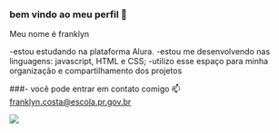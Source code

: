 ### bem vindo ao meu perfil 🦴

Meu nome é franklyn

-estou estudando na plataforma Alura.
-estou me desenvolvendo nas linguagens: javascript, HTML e CSS;
-utilizo esse espaço para minha organização e compartilhamento dos projetos

###- você pode entrar em contato comigo 📫
franklyn.costa@escola.pr.gov.br

![](https://media.tenor.com/2zr_hNOVfOYAAAAC/modern-warfare2-ghost.gif)
